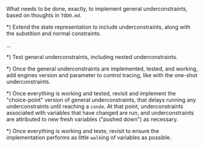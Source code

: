 What needs to be done, exactly, to implement general underconstraints,
based on thoughts in `TODO.md`.

*) Extend the state representation to include underconstraints, along
 with the substition and normal constraints.

...

*) Test general underconstraints, including nested underconstraints.

*) Once the general underconstraints are implemented, tested, and
 working, add engines version and parameter to control tracing, like
 with the one-shot underconstraints.

*) Once everything is working and tested, revisit and implement the
 "choice-point" version of general underconstraints, that delays
 running any underconstraints until reaching a `conde`.  At that
 point, underconstraints associated with variables that have changed
 are run, and underconstraints are attributed to new fresh variables
 ("pushed down") as necessary.

*) Once everything is working and teste, revisit to ensure the
 implementation performs as little `walk`ing of variables as possible.